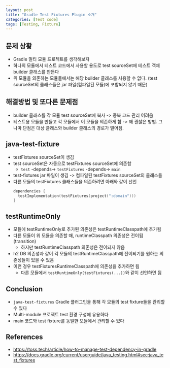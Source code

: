 ```yaml
---
layout: post
title: "Gradle Test Fixtures Plugin 소개"
categories: [Test code]
tags: [Testing, Fixture]
---
```


## 문제 상황

- Gradle 멀티 모듈 프로젝트를 생각해보자
- 하나의 모듈에서 테스트 코드에서 사용할 용도로 test sourceSet에 테스트 객체 builder 클래스를 만든다
- 위 모듈을 의존하는 모듈들에서는 해당 builder 클래스를 사용할 수 없다. (test sourceSet의 클래스들은 jar 파일(컴파일된 모듈)에 포함되지 않기 때문)

## 해결방법 및 또다른 문제점

- builder 클래스를 각 모듈 test sourceSet에 복사 -> 중복 코드 관리 어려움
- 테스트용 모듈을 만들고 각 모듈에서 이 모듈을 의존하게 함 -> 꽤 괜찮은 방법. 그나마 단점은 대상 클래스와 builder 클래스의 경로가 멀어짐.

## java-test-fixture

- testFixtures sourceSet이 생김
- test sourceSet은 자동으로 testFixtures sourceSet에 의존함
  - `test` -depends-> `testFixtures` -depends-> `main`
- test-fixtures jar 파일이 생김 -> 컴파일된 testFixtures sourceSet의 클래스들
- 다른 모듈의 testFixtures 클래스들을 의존하려면 아래와 같이 선언
  ```kotlin
  dependencies {
    testImplementation(testFixtures(project(":domain")))
  }
  ```

## testRuntimeOnly

- 모듈에 testRuntimeOnly로 추가된 의존성은 testRuntimeClasspath에 추가됨
- 다른 모듈이 위 모듈을 의존할 때, runtimeClasspath 의존성은 전이됨(transition)
  - 하지만 testRuntimeClasspath 의존성은 전이되지 않음
- h2 DB 의존성과 같이 각 모듈의 testRuntimeClasspath에 전이되기를 원하는 의존성들이 있을 수 있음
- 이런 경우 testFixturesRuntimeClasspath에 의존성을 추가하면 됨
  - 다른 모듈에서 `testRuntimeOnly(testFixtures(...))`와 같이 선언하면 됨

## Conclusion

- `java-test-fixtures` Gradle 플러그인을 통해 각 모듈의 test fixture들을 관리할 수 있다
- Multi-module 프로젝트 test 환경 구성에 유용하다
- main 코드와 test fixture를 동일한 모듈에서 관리할 수 있다

## References

- https://toss.tech/article/how-to-manage-test-dependency-in-gradle
- https://docs.gradle.org/current/userguide/java_testing.html#sec:java_test_fixtures

